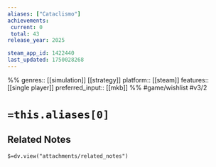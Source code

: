 ```yaml
---
aliases: ["Cataclismo"]
achievements:
 current: 0
 total: 43
release_year: 2025

steam_app_id: 1422440
last_updated: 1750028268
---
```

%%
genres:: [[simulation]] [[strategy]]
platform:: [[steam]]
features:: [[single player]]
preferred_input:: [[mkb]]
%%
#game/wishlist
#v3/2

# `=this.aliases[0]`
## Related Notes
`$=dv.view("attachments/related_notes")`